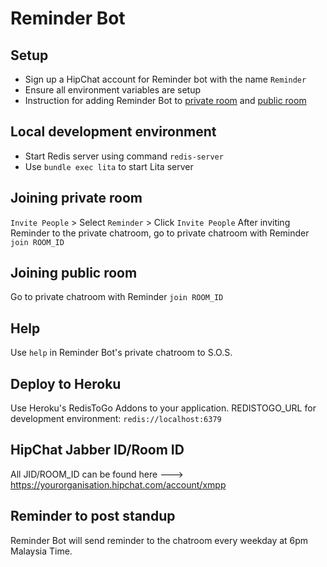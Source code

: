 # Reminder Bot

## Setup
* Sign up a HipChat account for Reminder bot with the name `Reminder`
* Ensure all environment variables are setup
* Instruction for adding Reminder Bot to [private room](#joining-private-room) and [public room](#joining-public-room)

## Local development environment
* Start Redis server using command `redis-server`
* Use `bundle exec lita` to start Lita server

## Joining private room
`Invite People` > Select `Reminder` > Click `Invite People`
After inviting Reminder to the private chatroom, go to private chatroom with Reminder
`join ROOM_ID`

## Joining public room
Go to private chatroom with Reminder
`join ROOM_ID`

## Help
Use `help` in Reminder Bot's private chatroom to S.O.S.

## Deploy to Heroku
Use Heroku's RedisToGo Addons to your application.
REDISTOGO_URL for development environment: `redis://localhost:6379`

## HipChat Jabber ID/Room ID
All JID/ROOM_ID can be found here ---> https://yourorganisation.hipchat.com/account/xmpp

## Reminder to post standup
Reminder Bot will send reminder to the chatroom every weekday at 6pm Malaysia Time.
